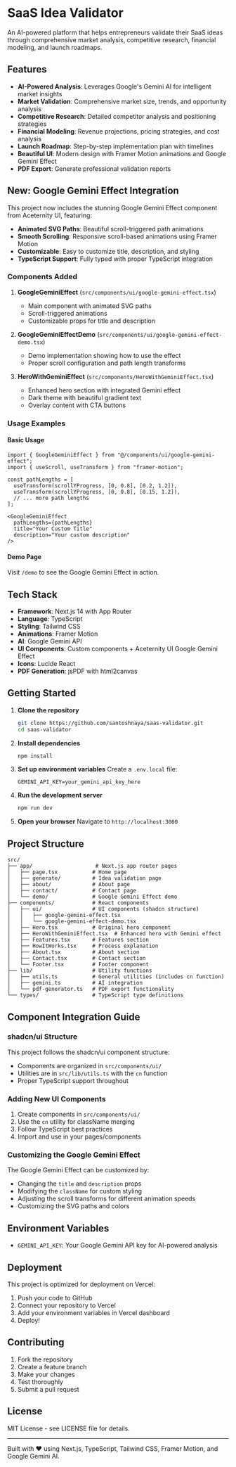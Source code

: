 # SaaS Idea Validator

An AI-powered platform that helps entrepreneurs validate their SaaS ideas through comprehensive market analysis, competitive research, financial modeling, and launch roadmaps.

## Features

- **AI-Powered Analysis**: Leverages Google's Gemini AI for intelligent market insights
- **Market Validation**: Comprehensive market size, trends, and opportunity analysis
- **Competitive Research**: Detailed competitor analysis and positioning strategies
- **Financial Modeling**: Revenue projections, pricing strategies, and cost analysis
- **Launch Roadmap**: Step-by-step implementation plan with timelines
- **Beautiful UI**: Modern design with Framer Motion animations and Google Gemini Effect
- **PDF Export**: Generate professional validation reports

## New: Google Gemini Effect Integration

This project now includes the stunning Google Gemini Effect component from Aceternity UI, featuring:

- **Animated SVG Paths**: Beautiful scroll-triggered path animations
- **Smooth Scrolling**: Responsive scroll-based animations using Framer Motion
- **Customizable**: Easy to customize title, description, and styling
- **TypeScript Support**: Fully typed with proper TypeScript integration

### Components Added

1. **GoogleGeminiEffect** (`src/components/ui/google-gemini-effect.tsx`)
   - Main component with animated SVG paths
   - Scroll-triggered animations
   - Customizable props for title and description

2. **GoogleGeminiEffectDemo** (`src/components/ui/google-gemini-effect-demo.tsx`)
   - Demo implementation showing how to use the effect
   - Proper scroll configuration and path length transforms

3. **HeroWithGeminiEffect** (`src/components/HeroWithGeminiEffect.tsx`)
   - Enhanced hero section with integrated Gemini effect
   - Dark theme with beautiful gradient text
   - Overlay content with CTA buttons

### Usage Examples

#### Basic Usage
```tsx
import { GoogleGeminiEffect } from "@/components/ui/google-gemini-effect";
import { useScroll, useTransform } from "framer-motion";

const pathLengths = [
  useTransform(scrollYProgress, [0, 0.8], [0.2, 1.2]),
  useTransform(scrollYProgress, [0, 0.8], [0.15, 1.2]),
  // ... more path lengths
];

<GoogleGeminiEffect
  pathLengths={pathLengths}
  title="Your Custom Title"
  description="Your custom description"
/>
```

#### Demo Page
Visit `/demo` to see the Google Gemini Effect in action.

## Tech Stack

- **Framework**: Next.js 14 with App Router
- **Language**: TypeScript
- **Styling**: Tailwind CSS
- **Animations**: Framer Motion
- **AI**: Google Gemini API
- **UI Components**: Custom components + Aceternity UI Google Gemini Effect
- **Icons**: Lucide React
- **PDF Generation**: jsPDF with html2canvas

## Getting Started

1. **Clone the repository**
   ```bash
   git clone https://github.com/santoshnaya/saas-validator.git
   cd saas-validator
   ```

2. **Install dependencies**
   ```bash
   npm install
   ```

3. **Set up environment variables**
   Create a `.env.local` file:
   ```env
   GEMINI_API_KEY=your_gemini_api_key_here
   ```

4. **Run the development server**
   ```bash
   npm run dev
   ```

5. **Open your browser**
   Navigate to `http://localhost:3000`

## Project Structure

```
src/
├── app/                    # Next.js app router pages
│   ├── page.tsx           # Home page
│   ├── generate/          # Idea validation page
│   ├── about/             # About page
│   ├── contact/           # Contact page
│   └── demo/              # Google Gemini Effect demo
├── components/            # React components
│   ├── ui/                # UI components (shadcn structure)
│   │   ├── google-gemini-effect.tsx
│   │   └── google-gemini-effect-demo.tsx
│   ├── Hero.tsx           # Original hero component
│   ├── HeroWithGeminiEffect.tsx  # Enhanced hero with Gemini effect
│   ├── Features.tsx       # Features section
│   ├── HowItWorks.tsx     # Process explanation
│   ├── About.tsx          # About section
│   ├── Contact.tsx        # Contact section
│   └── Footer.tsx         # Footer component
├── lib/                   # Utility functions
│   ├── utils.ts           # General utilities (includes cn function)
│   ├── gemini.ts          # AI integration
│   └── pdf-generator.ts   # PDF export functionality
└── types/                 # TypeScript type definitions
```

## Component Integration Guide

### shadcn/ui Structure
This project follows the shadcn/ui component structure:
- Components are organized in `src/components/ui/`
- Utilities are in `src/lib/utils.ts` with the `cn` function
- Proper TypeScript support throughout

### Adding New UI Components
1. Create components in `src/components/ui/`
2. Use the `cn` utility for className merging
3. Follow TypeScript best practices
4. Import and use in your pages/components

### Customizing the Google Gemini Effect
The Google Gemini Effect can be customized by:
- Changing the `title` and `description` props
- Modifying the `className` for custom styling
- Adjusting the scroll transforms for different animation speeds
- Customizing the SVG paths and colors

## Environment Variables

- `GEMINI_API_KEY`: Your Google Gemini API key for AI-powered analysis

## Deployment

This project is optimized for deployment on Vercel:

1. Push your code to GitHub
2. Connect your repository to Vercel
3. Add your environment variables in Vercel dashboard
4. Deploy!

## Contributing

1. Fork the repository
2. Create a feature branch
3. Make your changes
4. Test thoroughly
5. Submit a pull request

## License

MIT License - see LICENSE file for details.

---

Built with ❤️ using Next.js, TypeScript, Tailwind CSS, Framer Motion, and Google Gemini AI. 